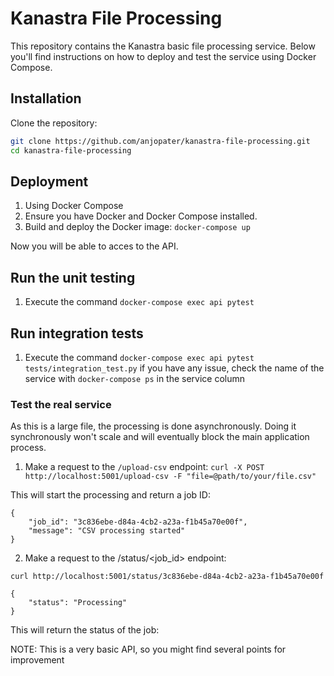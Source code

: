 # Kanastra File Processing

This repository contains the Kanastra basic file processing service. Below you'll find instructions on how to deploy and test the service using Docker Compose.


## Installation

Clone the repository:

```bash
git clone https://github.com/anjopater/kanastra-file-processing.git
cd kanastra-file-processing
```

## Deployment
1. Using Docker Compose
2. Ensure you have Docker and Docker Compose installed.
3. Build and deploy the Docker image:
`docker-compose up`

Now you will be able to acces to the API.

## Run the unit testing
1. Execute the command `docker-compose exec api pytest`

## Run integration tests
1. Execute the command `docker-compose exec api pytest tests/integration_test.py`
if you have any issue, check the name of the service with `docker-compose ps` in the service column

### Test the real service

As this is a large file, the processing is done asynchronously. Doing it synchronously won't scale and will eventually block the main application process.

1. Make a request to the `/upload-csv` endpoint:
`curl -X POST http://localhost:5001/upload-csv -F "file=@path/to/your/file.csv"`

This will start the processing and return a job ID:
````
{
    "job_id": "3c836ebe-d84a-4cb2-a23a-f1b45a70e00f",
    "message": "CSV processing started"
}
````

2. Make a request to the /status/<job_id> endpoint:

 `curl http://localhost:5001/status/3c836ebe-d84a-4cb2-a23a-f1b45a70e00f`

````
{
    "status": "Processing"
}
````

This will return the status of the job:


NOTE: This is a very basic API, so you might find several points for improvement

